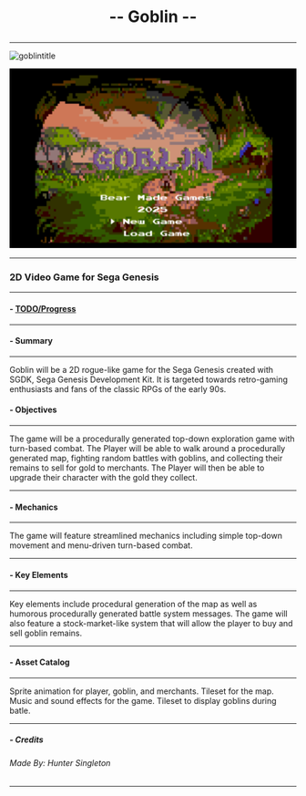
<h1 align = center>

 -- Goblin --

</h1>


----

![goblintitle](https://github.com/user-attachments/assets/1dcadf15-4857-45bf-b026-0514f8bc68f5)

![alt](./screenshots/goblintitle.png)


----

###  2D Video Game for Sega Genesis 

----
#### - [TODO/Progress](TODO.md)
----


#### - Summary
----

Goblin will be a 2D rogue-like game for the Sega Genesis created with SGDK, 
Sega Genesis Development Kit. It is targeted towards retro-gaming enthusiasts
and fans of the classic RPGs of the early 90s.



#### - Objectives
----

The game will be a procedurally generated top-down exploration game with turn-based combat. 
The Player will be able to walk around a procedurally generated map, fighting random 
battles with goblins, and collecting their remains to sell for gold to merchants.
The Player will then be able to upgrade their character with the gold they collect.

----

#### - Mechanics
----

The game will feature streamlined mechanics including simple 
top-down movement and menu-driven turn-based combat.


----

#### - Key Elements
----

Key elements include procedural generation of the map as well as humorous 
procedurally generated battle system messages. The game  will also feature
a stock-market-like system that will allow the player to buy and sell goblin 
remains.

----

#### - Asset Catalog
----

Sprite animation for player, goblin, and merchants.
Tileset for the map.
Music and sound effects for the game.
Tileset to display goblins during batle.


----

##### - Credits

###### Made By: Hunter Singleton

----
